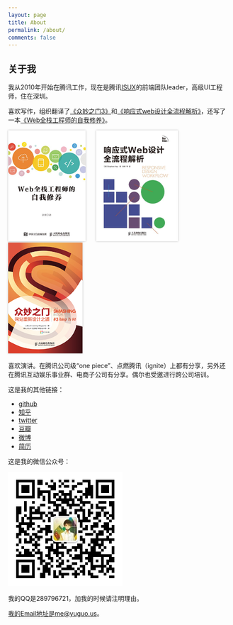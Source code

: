 ```yaml
---
layout: page
title: About
permalink: /about/
comments: false
---
```


<style>
.about-books {display: inline-block; margin-right:20px; }
.about-books img {height: 250px; box-shadow: 0 0px 4px #bbb}
</style>

关于我
---

我从2010年开始在腾讯工作，现在是腾讯[ISUX](http://isux.tencent.com)的前端团队leader，高级UI工程师，住在深圳。

喜欢写作，组织翻译了[《众妙之门3》](/weblog/isux-and-smashing-book/)和[《响应式web设计全流程解析》](/weblog/designers-should-learn-code/)，还写了一本[《Web全栈工程师的自我修养》](/weblog/full-stack-engineer/)。

<a href="/weblog/full-stack-engineer/" title="Web全栈工程师的自我修养" class="about-books">
	<img src="/files/common/full-stack-engineer-thumb.jpg" alt="Web全栈工程师的自我修养">
</a>
<a href="/weblog/designers-should-learn-code/" title="响应式web设计全流程解析" class="about-books">
	<img src="/files/common/responsive.jpg" alt="响应式web设计全流程解析">
</a>
<a href="/weblog/isux-and-smashing-book/" title="众妙之门3" class="about-books">
	<img src="/files/common/smashing-book.png" alt="众妙之门3">
</a>

喜欢演讲。在腾讯公司级“one piece”、点燃腾讯（ignite）上都有分享，另外还在腾讯互动娱乐事业群、电商子公司有分享。偶尔也受邀进行跨公司培训。

这是我的其他链接：

* [github](http://github.com/yuguo)
* [知乎](http://www.zhihu.com/people/yuguo)
* [twitter](http://twitter.com/yuguo)
* [豆瓣](http://douban.com/people/yuguo)
* [微博](http://weibo.com/yuguous)
* [简历](http://yuguo.us/profile)

这是我的微信公众号：

![微信公众号](/files/common/qrcode.jpg)

我的QQ是289796721，加我的时候请注明理由。

我的Email地址是me@yuguo.us。